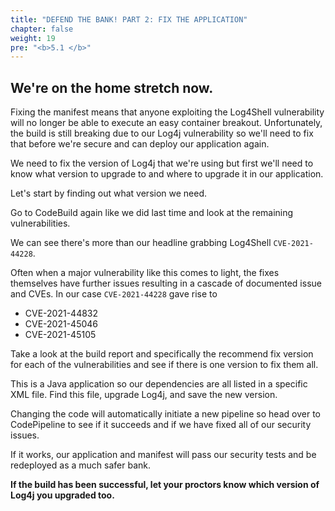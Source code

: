 ```yaml
---
title: "DEFEND THE BANK! PART 2: FIX THE APPLICATION"
chapter: false
weight: 19
pre: "<b>5.1 </b>"
---
```


## We're on the home stretch now.

Fixing the manifest means that anyone exploiting the Log4Shell vulnerability will no longer be able to execute an easy container breakout. Unfortunately, the build is still breaking due to our Log4j vulnerability so we'll need to fix that before we're secure and can deploy our application again.

We need to fix the version of Log4j that we're using but first we'll need to know what version to upgrade to and where to upgrade it in our application.

Let's start by finding out what version we need.

Go to CodeBuild again like we did last time and look at the remaining vulnerabilities.

We can see there's more than our headline grabbing Log4Shell `CVE-2021-44228`.

Often when a major vulnerability like this comes to light, the fixes themselves have further issues resulting in a cascade of documented issue and CVEs. In our case `CVE-2021-44228` gave rise to

- CVE-2021-44832
- CVE-2021-45046 
- CVE-2021-45105

Take a look at the build report and specifically the recommend fix version for each of the vulnerabilities and see if there is one version to fix them all.

This is a Java application so our dependencies are all listed in a specific XML file. Find this file, upgrade Log4j, and save the new version.

Changing the code will automatically initiate a new pipeline so head over to CodePipeline to see if it succeeds and if we have fixed all of our security issues.

If it works, our application and manifest will pass our security tests and be redeployed as a much safer bank.

**If the build has been successful, let your proctors know which version of Log4j you upgraded too.**
